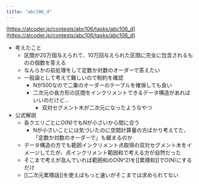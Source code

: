 ```yaml
---
title: "abc106_d"
---
```


[https://atcoder.jp/contests/abc106/tasks/abc106_d](https://atcoder.jp/contests/abc106/tasks/abc106_d)
- 考えたこと
    - 区間が20万個与えられて、10万回与えられた区間に完全に包含されるものの個数を答える
    - なんらかの前処理をして定数か対数のオーダーで答えたい
    - 一般論として考えて難しいので制約を確認
        - Nが500なので二乗のオーダーのテーブルを確保しても良い
        - 二次元の長方形の区間をインクリメントできるデータ構造があればいいのだけど…
            - 双対セグメント木が二次元になったようなやつ
- 公式解説
    - 各クエリごとにO(N)でもNが小さいから間に合う
        - Nが小さいことには気づいたのに空間計算量の方ばかり考えてた、「定数か対数のオーダーで」も緩まるのか
    - データ構造の方でも範囲インクリメント点取得の双対セグメント木をイメージしてたが、点インクリメント範囲和で考える方が自然だった
    - そこまで考えが及んでいれば範囲和のO(N^2)を[[累積和]]でO(N)にするだけ
    - [[二次元累積話]]を使えばもっと速いがそこまでは求められてない
